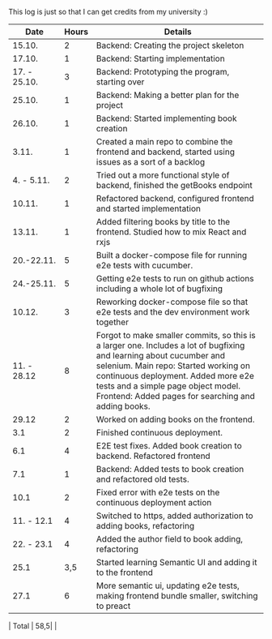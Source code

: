 This log is just so that I can get credits from my university :)

| Date         | Hours | Details                                                                                                                                                                                                                                                                                        |
| ------------ | ----- | ---------------------------------------------------------------------------------------------------------------------------------------------------------------------------------------------------------------------------------------------------------------------------------------------- |
| 15.10.       | 2     | Backend: Creating the project skeleton                                                                                                                                                                                                                                                         |
| 17.10.       | 1     | Backend: Starting implementation                                                                                                                                                                                                                                                               |
| 17. - 25.10. | 3     | Backend: Prototyping the program, starting over                                                                                                                                                                                                                                                |
| 25.10.       | 1     | Backend: Making a better plan for the project                                                                                                                                                                                                                                                  |
| 26.10.       | 1     | Backend: Started implementing book creation                                                                                                                                                                                                                                                    |
| 3.11.        | 1     | Created a main repo to combine the frontend and backend, started using issues as a sort of a backlog                                                                                                                                                                                           |
| 4. - 5.11.   | 2     | Tried out a more functional style of backend, finished the getBooks endpoint                                                                                                                                                                                                                   |
| 10.11.       | 1     | Refactored backend, configured frontend and started implementation                                                                                                                                                                                                                             |
| 13.11.       | 1     | Added filtering books by title to the frontend. Studied how to mix React and rxjs                                                                                                                                                                                                              |
| 20.-22.11.   | 5     | Built a docker-compose file for running e2e tests with cucumber.                                                                                                                                                                                                                               |
| 24.-25.11.   | 5     | Getting e2e tests to run on github actions including a whole lot of bugfixing                                                                                                                                                                                                                  |
| 10.12.       | 3     | Reworking docker-compose file so that e2e tests and the dev environment work together                                                                                                                                                                                                          |
| 11. - 28.12  | 8     | Forgot to make smaller commits, so this is a larger one. Includes a lot of bugfixing and learning about cucumber and selenium. Main repo: Started working on continuous deployment. Added more e2e tests and a simple page object model. Frontend: Added pages for searching and adding books. |
| 29.12        | 2     | Worked on adding books on the frontend.                                                                                                                                                                                                                                                        |
| 3.1          | 2     | Finished continuous deployment.                                                                                                                                                                                                                                                                |
| 6.1          | 4     | E2E test fixes. Added book creation to backend. Refactored frontend                                                                                                                                                                                                                            |
| 7.1          | 1     | Backend: Added tests to book creation and refactored old tests.                                                                                                                                                                                                                                |
| 10.1         | 2     | Fixed error with e2e tests on the continuous deployment action                                                                                                                                                                                                                                 |
| 11. - 12.1   | 4     | Switched to https, added authorization to adding books,                                                         refactoring                                                                                                                                                                    |
| 22. - 23.1   | 4     | Added the author field to book adding, refactoring                                                                                                                                                                                                                                             |
| 25.1         | 3,5   | Started learning Semantic UI and adding it to the frontend                                                                                                                                                                                                                                     |
| 27.1         | 6     | More semantic ui, updating e2e tests, making frontend bundle smaller, switching to preact                                                                                                                                                                                                                                                                                               |

| Total        | 58,5|                                                                                                                                                                                                                                                                                                |
